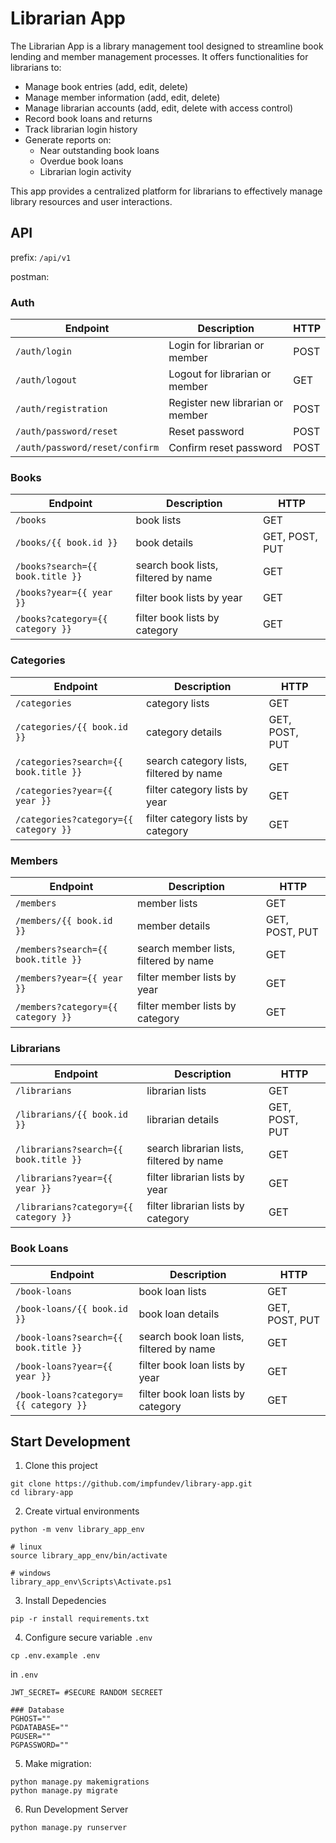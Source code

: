 # Librarian App

The Librarian App is a library management tool designed to streamline book lending and member management processes. It offers functionalities for librarians to:

* Manage book entries (add, edit, delete)
* Manage member information (add, edit, delete)
* Manage librarian accounts (add, edit, delete with access control)
* Record book loans and returns
* Track librarian login history
* Generate reports on:
  * Near outstanding book loans
  * Overdue book loans
  * Librarian login activity

This app provides a centralized platform for librarians to effectively manage library resources and user interactions.

## API

prefix: `/api/v1`

postman:

### Auth

| Endpoint | Description | HTTP |
|----|----|----|
| `/auth/login` | Login for librarian or member | POST |
| `/auth/logout` | Logout for librarian or member | GET |
| `/auth/registration` | Register new librarian or member | POST |
| `/auth/password/reset` | Reset password | POST |
| `/auth/password/reset/confirm` | Confirm reset password | POST |

### Books

| Endpoint | Description | HTTP |
|----|----|----|
| `/books` | book lists | GET |
| `/books/{{ book.id }}` | book details | GET, POST, PUT |
| `/books?search={{ book.title }}` | search book lists, filtered by name | GET |
| `/books?year={{ year }}` | filter book lists by year | GET |
| `/books?category={{ category }}` | filter book lists by category | GET |

### Categories

| Endpoint | Description | HTTP |
|----|----|----|
| `/categories` | category lists | GET |
| `/categories/{{ book.id }}` | category details | GET, POST, PUT |
| `/categories?search={{ book.title }}` | search category  lists, filtered by name | GET |
| `/categories?year={{ year }}` | filter category  lists by year | GET |
| `/categories?category={{ category }}` | filter category  lists by category | GET |

### Members

| Endpoint | Description | HTTP |
|----|----|----|
| `/members` | member lists | GET |
| `/members/{{ book.id }}` | member details | GET, POST, PUT |
| `/members?search={{ book.title }}` | search member lists, filtered by name | GET |
| `/members?year={{ year }}` | filter member lists by year | GET |
| `/members?category={{ category }}` | filter member lists by category | GET |

### Librarians

| Endpoint | Description | HTTP |
|----|----|----|
| `/librarians` | librarian lists | GET |
| `/librarians/{{ book.id }}` | librarian details | GET, POST, PUT |
| `/librarians?search={{ book.title }}` | search librarian lists, filtered by name | GET |
| `/librarians?year={{ year }}` | filter librarian lists by year | GET |
| `/librarians?category={{ category }}` | filter librarian  lists by category | GET |

### Book Loans

| Endpoint | Description | HTTP |
|----|----|----|
| `/book-loans` | book loan lists | GET |
| `/book-loans/{{ book.id }}` | book loan details | GET, POST, PUT |
| `/book-loans?search={{ book.title }}` | search book loan  lists, filtered by name | GET |
| `/book-loans?year={{ year }}` | filter book loan lists by year | GET |
| `/book-loans?category={{ category }}` | filter book loan lists by category | GET |

## Start Development


1. Clone this project

```
git clone https://github.com/impfundev/library-app.git
cd library-app
```


2. Create virtual environments

```
python -m venv library_app_env

# linux
source library_app_env/bin/activate

# windows
library_app_env\Scripts\Activate.ps1
```


3. Install Depedencies

```
pip -r install requirements.txt
```


4. Configure secure variable `.env`

```
cp .env.example .env
```

in `.env`

```
JWT_SECRET= #SECURE RANDOM SECREET

### Database
PGHOST=""
PGDATABASE=""
PGUSER=""
PGPASSWORD=""
```


5. Make migration:

```
python manage.py makemigrations
python manage.py migrate
```


6. Run Development Server

```
python manage.py runserver
```


